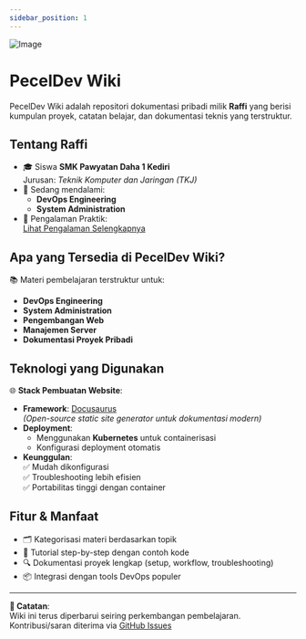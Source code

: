 ```yaml
---
sidebar_position: 1
---
```

![Image](https://cdn.peceldev.my.id/images/1741858124783-isqa6.webp)
# PecelDev Wiki

PecelDev Wiki adalah repositori dokumentasi pribadi milik **Raffi** yang berisi kumpulan proyek, catatan belajar, dan dokumentasi teknis yang terstruktur. 

## Tentang Raffi

- 🎓 Siswa **SMK Pawyatan Daha 1 Kediri**  
  Jurusan: *Teknik Komputer dan Jaringan (TKJ)*  
- 🔧 Sedang mendalami:  
  - **DevOps Engineering**  
  - **System Administration**  
- 💼 Pengalaman Praktik:  
  [Lihat Pengalaman Selengkapnya](https://linkedin.com/in/moch-raffi)

## Apa yang Tersedia di PecelDev Wiki?

📚 Materi pembelajaran terstruktur untuk:
- **DevOps Engineering**  
- **System Administration**  
- **Pengembangan Web**  
- **Manajemen Server**  
- **Dokumentasi Proyek Pribadi**

## Teknologi yang Digunakan

🌐 **Stack Pembuatan Website**:
- **Framework**: [Docusaurus](https://docusaurus.io/)  
  *(Open-source static site generator untuk dokumentasi modern)*
- **Deployment**:  
  - Menggunakan **Kubernetes** untuk containerisasi  
  - Konfigurasi deployment otomatis  
- **Keunggulan**:  
  ✅ Mudah dikonfigurasi  
  ✅ Troubleshooting lebih efisien  
  ✅ Portabilitas tinggi dengan container

## Fitur & Manfaat
- 🗂️ Kategorisasi materi berdasarkan topik  
- 🚀 Tutorial step-by-step dengan contoh kode  
- 🔍 Dokumentasi proyek lengkap (setup, workflow, troubleshooting)  
- 📦 Integrasi dengan tools DevOps populer

---

**📢 Catatan**:  
Wiki ini terus diperbarui seiring perkembangan pembelajaran. Kontribusi/saran diterima via [GitHub Issues](https://github.com/teknik-github/Peceldev-Wiki/issues)

<!-- <p align="center">
<iframe width="560" height="315" src="https://www.youtube.com/embed/boMQEhQzSNU?si=OQy_WkLJXtxc7K8l" title="YouTube video player" frameborder="0" allow="accelerometer; autoplay; clipboard-write; encrypted-media; gyroscope; picture-in-picture; web-share" referrerpolicy="strict-origin-when-cross-origin" allowfullscreen></iframe>
</p> -->
